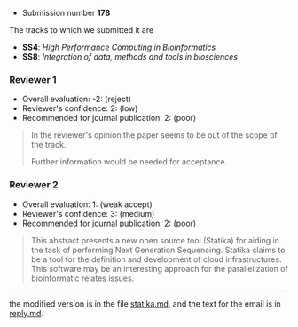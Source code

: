 
- Submission number **178**

The tracks to which we submitted it are

- **SS4**: _High Performance Computing in Bioinformatics_
- **SS8**: _Integration of data, methods and tools in biosciences_

### Reviewer 1

- Overall evaluation: -2: (reject)
- Reviewer's confidence:  2: (low)
- Recommended for journal publication:  2: (poor)

> In the reviewer's opinion the paper seems to be out of the scope of the track.
> 
> Further information would be needed for acceptance.

### Reviewer 2

- Overall evaluation: 1: (weak accept)
- Reviewer's confidence:  3: (medium)
- Recommended for journal publication:  2: (poor)

> This abstract presents a new open source tool (Statika) for aiding in the task of performing Next Generation Sequencing. Statika claims to be a tool for the definition and development of cloud infrastructures. This software may be an interesting approach for the parallelization of bioinformatic relates issues.

----

the modified version is in the file [statika.md](statika.md), and the text for the email is in [reply.md](reply.md).